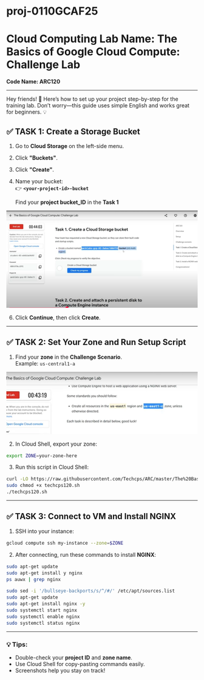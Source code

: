 # proj-0110GCAF25
# Cloud Computing Lab Name: The Basics of Google Cloud Compute: Challenge Lab  
**Code Name: ARC120**

---

Hey friends! 👋 Here’s how to set up your project step-by-step for the training lab. Don’t worry—this guide uses simple English and works great for beginners. 💡

## ✅ TASK 1: Create a Storage Bucket

1. Go to **Cloud Storage** on the left-side menu.  
2. Click **"Buckets"**.  
3. Click **"Create"**.  
4. Name your bucket:  
   👉 **`<your-project-id>-bucket`**

   Find your **project bucket_ID** in the **Task 1**

![Find your project bucket_ID at Task 1](https://github.com/cloudrebelzero-maker/proj-0110GCAF25/blob/35cbb4d9f0fc62a244fb4aba34dbf548f4f654b8/Screenshot%202025-08-02%20213309.png?raw=true)
   
6. Click **Continue**, then click **Create**.

---

## ✅ TASK 2: Set Your Zone and Run Setup Script

1. Find your **zone** in the **Challenge Scenario**.  
   Example: `us-central1-a`  

![Find your zone](https://github.com/cloudrebelzero-maker/proj-0110GCAF25/blob/35cbb4d9f0fc62a244fb4aba34dbf548f4f654b8/Screenshot%202025-08-02%20213716.png?raw=true)
   

2. In Cloud Shell, export your zone:

```bash
export ZONE=your-zone-here
```

3. Run this script in Cloud Shell:

```bash
curl -LO https://raw.githubusercontent.com/Techcps/ARC/master/The%20Basics%20of%20Google%20Cloud%20Compute%3A%20Challenge%20Lab/techcps120.sh
sudo chmod +x techcps120.sh
./techcps120.sh
```

---

## ✅ TASK 3: Connect to VM and Install NGINX

1. SSH into your instance:

```bash
gcloud compute ssh my-instance --zone=$ZONE
```

2. After connecting, run these commands to install **NGINX**:

```bash
sudo apt-get update
sudo apt-get install y nginx
ps auwx | grep nginx
```

```bash
sudo sed -i '/bullseye-backports/s/^/#/' /etc/apt/sources.list
sudo apt-get update
sudo apt-get install nginx -y
sudo systemctl start nginx
sudo systemctl enable nginx
sudo systemctl status nginx
```

---

### 💡 Tips:
- Double-check your **project ID** and **zone name**.
- Use Cloud Shell for copy-pasting commands easily.
- Screenshots help you stay on track!
